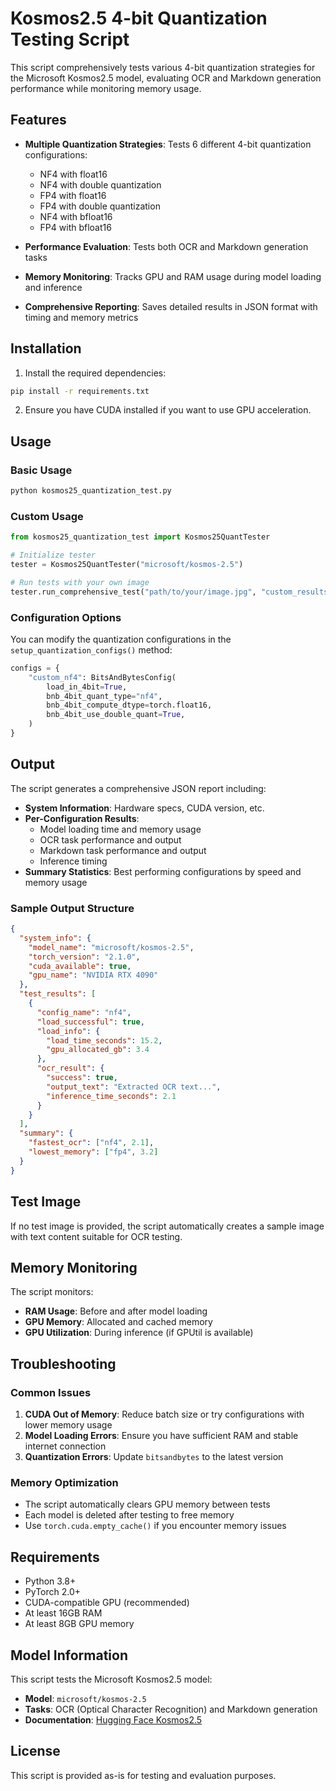 # Kosmos2.5 4-bit Quantization Testing Script

This script comprehensively tests various 4-bit quantization strategies for the Microsoft Kosmos2.5 model, evaluating OCR and Markdown generation performance while monitoring memory usage.

## Features

- **Multiple Quantization Strategies**: Tests 6 different 4-bit quantization configurations:
  - NF4 with float16
  - NF4 with double quantization 
  - FP4 with float16
  - FP4 with double quantization
  - NF4 with bfloat16
  - FP4 with bfloat16

- **Performance Evaluation**: Tests both OCR and Markdown generation tasks
- **Memory Monitoring**: Tracks GPU and RAM usage during model loading and inference
- **Comprehensive Reporting**: Saves detailed results in JSON format with timing and memory metrics

## Installation

1. Install the required dependencies:
```bash
pip install -r requirements.txt
```

2. Ensure you have CUDA installed if you want to use GPU acceleration.

## Usage

### Basic Usage

```python
python kosmos25_quantization_test.py
```

### Custom Usage

```python
from kosmos25_quantization_test import Kosmos25QuantTester

# Initialize tester
tester = Kosmos25QuantTester("microsoft/kosmos-2.5")

# Run tests with your own image
tester.run_comprehensive_test("path/to/your/image.jpg", "custom_results.json")
```

### Configuration Options

You can modify the quantization configurations in the `setup_quantization_configs()` method:

```python
configs = {
    "custom_nf4": BitsAndBytesConfig(
        load_in_4bit=True,
        bnb_4bit_quant_type="nf4",
        bnb_4bit_compute_dtype=torch.float16,
        bnb_4bit_use_double_quant=True,
    )
}
```

## Output

The script generates a comprehensive JSON report including:

- **System Information**: Hardware specs, CUDA version, etc.
- **Per-Configuration Results**: 
  - Model loading time and memory usage
  - OCR task performance and output
  - Markdown task performance and output
  - Inference timing
- **Summary Statistics**: Best performing configurations by speed and memory usage

### Sample Output Structure

```json
{
  "system_info": {
    "model_name": "microsoft/kosmos-2.5",
    "torch_version": "2.1.0",
    "cuda_available": true,
    "gpu_name": "NVIDIA RTX 4090"
  },
  "test_results": [
    {
      "config_name": "nf4",
      "load_successful": true,
      "load_info": {
        "load_time_seconds": 15.2,
        "gpu_allocated_gb": 3.4
      },
      "ocr_result": {
        "success": true,
        "output_text": "Extracted OCR text...",
        "inference_time_seconds": 2.1
      }
    }
  ],
  "summary": {
    "fastest_ocr": ["nf4", 2.1],
    "lowest_memory": ["fp4", 3.2]
  }
}
```

## Test Image

If no test image is provided, the script automatically creates a sample image with text content suitable for OCR testing.

## Memory Monitoring

The script monitors:
- **RAM Usage**: Before and after model loading
- **GPU Memory**: Allocated and cached memory
- **GPU Utilization**: During inference (if GPUtil is available)

## Troubleshooting

### Common Issues

1. **CUDA Out of Memory**: Reduce batch size or try configurations with lower memory usage
2. **Model Loading Errors**: Ensure you have sufficient RAM and stable internet connection
3. **Quantization Errors**: Update `bitsandbytes` to the latest version

### Memory Optimization

- The script automatically clears GPU memory between tests
- Each model is deleted after testing to free memory
- Use `torch.cuda.empty_cache()` if you encounter memory issues

## Requirements

- Python 3.8+
- PyTorch 2.0+
- CUDA-compatible GPU (recommended)
- At least 16GB RAM
- At least 8GB GPU memory

## Model Information

This script tests the Microsoft Kosmos2.5 model:
- **Model**: `microsoft/kosmos-2.5`
- **Tasks**: OCR (Optical Character Recognition) and Markdown generation
- **Documentation**: [Hugging Face Kosmos2.5](https://huggingface.co/docs/transformers/main/en/model_doc/kosmos2_5)

## License

This script is provided as-is for testing and evaluation purposes.
